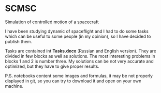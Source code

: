 # SCMSC
 Simulation of controlled motion of a spacecraft

I have been studying dynamic of spaceflight and I had to do some tasks which can be useful to some people (in my opinion), so I have decided to publish them.

Tasks are contained int **Tasks.docx** (Russian and English version). They are divided in few blocks as well as solutions.
The most interesting problems in blocks 1 and 2 is number three.
My solutions can be not very accurate and optimized, but they have to give proper results.

P.S. notebooks content some images and formulas, it may be not properly displayed in git, so you can try to download it and open on your own machine.
